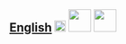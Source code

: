 
## [English](https://fieldguides.github.io/guide08/en) [<img src="https://fieldguides.github.io/library/resources/icons/pwa.png" height="20px"/>](https://fieldguides.github.io/guide08/en) [<img src="https://fieldguides.github.io/library/resources/icons/epub.png" height="40px"/>](https://fieldguides.github.io/guide08/en/download/guide1.epub) [<img src="https://fieldguides.github.io/library/resources/icons/pdf.png" height="40px"/>](https://fieldguides.github.io/guide08/en/download/guide1.pdf)


